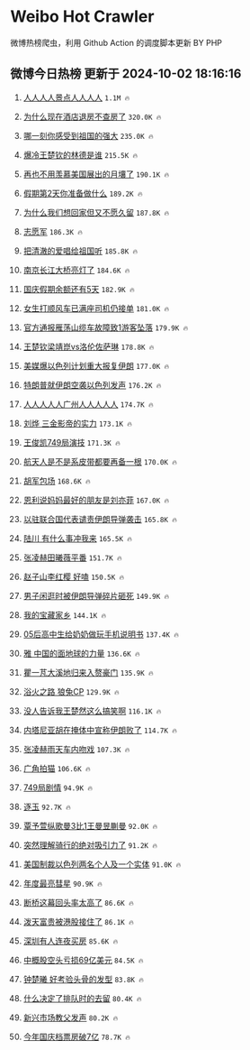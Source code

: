 # Weibo Hot Crawler 



微博热榜爬虫，利用 Github Action 的调度脚本更新 BY PHP 


## 微博今日热榜 更新于 2024-10-02 18:16:16 
1. [人人人人景点人人人人](https://s.weibo.com/weibo?q=%23%E4%BA%BA%E4%BA%BA%E4%BA%BA%E4%BA%BA%E6%99%AF%E7%82%B9%E4%BA%BA%E4%BA%BA%E4%BA%BA%E4%BA%BA%23&t=31&band_rank=1&Refer=top) `1.1M 🔥` 

1. [为什么现在酒店退房不查房了](https://s.weibo.com/weibo?q=%23%E4%B8%BA%E4%BB%80%E4%B9%88%E7%8E%B0%E5%9C%A8%E9%85%92%E5%BA%97%E9%80%80%E6%88%BF%E4%B8%8D%E6%9F%A5%E6%88%BF%E4%BA%86%23&t=31&band_rank=2&Refer=top) `320.0K 🔥` 

1. [哪一刻你感受到祖国的强大](https://s.weibo.com/weibo?q=%23%E5%93%AA%E4%B8%80%E5%88%BB%E4%BD%A0%E6%84%9F%E5%8F%97%E5%88%B0%E7%A5%96%E5%9B%BD%E7%9A%84%E5%BC%BA%E5%A4%A7%23&t=31&band_rank=3&Refer=top) `235.0K 🔥` 

1. [爆冷王楚钦的林德是谁](https://s.weibo.com/weibo?q=%23%E7%88%86%E5%86%B7%E7%8E%8B%E6%A5%9A%E9%92%A6%E7%9A%84%E6%9E%97%E5%BE%B7%E6%98%AF%E8%B0%81%23&t=31&band_rank=4&Refer=top) `215.5K 🔥` 

1. [再也不用羡慕美国展出的月壤了](https://s.weibo.com/weibo?q=%23%E5%86%8D%E4%B9%9F%E4%B8%8D%E7%94%A8%E7%BE%A1%E6%85%95%E7%BE%8E%E5%9B%BD%E5%B1%95%E5%87%BA%E7%9A%84%E6%9C%88%E5%A3%A4%E4%BA%86%23&t=31&band_rank=5&Refer=top) `190.1K 🔥` 

1. [假期第2天你准备做什么](https://s.weibo.com/weibo?q=%23%E5%81%87%E6%9C%9F%E7%AC%AC2%E5%A4%A9%E4%BD%A0%E5%87%86%E5%A4%87%E5%81%9A%E4%BB%80%E4%B9%88%23&t=31&band_rank=6&Refer=top) `189.2K 🔥` 

1. [为什么我们想回家但又不愿久留](https://s.weibo.com/weibo?q=%23%E4%B8%BA%E4%BB%80%E4%B9%88%E6%88%91%E4%BB%AC%E6%83%B3%E5%9B%9E%E5%AE%B6%E4%BD%86%E5%8F%88%E4%B8%8D%E6%84%BF%E4%B9%85%E7%95%99%23&t=31&band_rank=7&Refer=top) `187.8K 🔥` 

1. [志愿军](https://s.weibo.com/weibo?q=%E5%BF%97%E6%84%BF%E5%86%9B&t=31&band_rank=8&Refer=top) `186.3K 🔥` 

1. [把清澈的爱唱给祖国听](https://s.weibo.com/weibo?q=%23%E6%8A%8A%E6%B8%85%E6%BE%88%E7%9A%84%E7%88%B1%E5%94%B1%E7%BB%99%E7%A5%96%E5%9B%BD%E5%90%AC%23&t=31&band_rank=9&Refer=top) `185.8K 🔥` 

1. [南京长江大桥亮灯了](https://s.weibo.com/weibo?q=%23%E5%8D%97%E4%BA%AC%E9%95%BF%E6%B1%9F%E5%A4%A7%E6%A1%A5%E4%BA%AE%E7%81%AF%E4%BA%86%23&t=31&band_rank=10&Refer=top) `184.6K 🔥` 

1. [国庆假期余额还有5天](https://s.weibo.com/weibo?q=%23%E5%9B%BD%E5%BA%86%E5%81%87%E6%9C%9F%E4%BD%99%E9%A2%9D%E8%BF%98%E6%9C%895%E5%A4%A9%23&t=31&band_rank=11&Refer=top) `182.9K 🔥` 

1. [女生打顺风车已满座司机仍接单](https://s.weibo.com/weibo?q=%23%E5%A5%B3%E7%94%9F%E6%89%93%E9%A1%BA%E9%A3%8E%E8%BD%A6%E5%B7%B2%E6%BB%A1%E5%BA%A7%E5%8F%B8%E6%9C%BA%E4%BB%8D%E6%8E%A5%E5%8D%95%23&t=31&band_rank=12&Refer=top) `181.0K 🔥` 

1. [官方通报雁荡山缆车故障致1游客坠落](https://s.weibo.com/weibo?q=%23%E5%AE%98%E6%96%B9%E9%80%9A%E6%8A%A5%E9%9B%81%E8%8D%A1%E5%B1%B1%E7%BC%86%E8%BD%A6%E6%95%85%E9%9A%9C%E8%87%B41%E6%B8%B8%E5%AE%A2%E5%9D%A0%E8%90%BD%23&t=31&band_rank=13&Refer=top) `179.9K 🔥` 

1. [王楚钦梁靖崑vs洛伦佐萨琳](https://s.weibo.com/weibo?q=%23%E7%8E%8B%E6%A5%9A%E9%92%A6%E6%A2%81%E9%9D%96%E5%B4%91vs%E6%B4%9B%E4%BC%A6%E4%BD%90%E8%90%A8%E7%90%B3%23&t=31&band_rank=14&Refer=top) `178.8K 🔥` 

1. [美媒爆以色列计划重大报复伊朗](https://s.weibo.com/weibo?q=%23%E7%BE%8E%E5%AA%92%E7%88%86%E4%BB%A5%E8%89%B2%E5%88%97%E8%AE%A1%E5%88%92%E9%87%8D%E5%A4%A7%E6%8A%A5%E5%A4%8D%E4%BC%8A%E6%9C%97%23&t=31&band_rank=15&Refer=top) `177.0K 🔥` 

1. [特朗普就伊朗空袭以色列发声](https://s.weibo.com/weibo?q=%23%E7%89%B9%E6%9C%97%E6%99%AE%E5%B0%B1%E4%BC%8A%E6%9C%97%E7%A9%BA%E8%A2%AD%E4%BB%A5%E8%89%B2%E5%88%97%E5%8F%91%E5%A3%B0%23&t=31&band_rank=16&Refer=top) `176.2K 🔥` 

1. [人人人人人广州人人人人人](https://s.weibo.com/weibo?q=%23%E4%BA%BA%E4%BA%BA%E4%BA%BA%E4%BA%BA%E4%BA%BA%E5%B9%BF%E5%B7%9E%E4%BA%BA%E4%BA%BA%E4%BA%BA%E4%BA%BA%E4%BA%BA%23&t=31&band_rank=17&Refer=top) `174.7K 🔥` 

1. [刘烨 三金影帝的实力](https://s.weibo.com/weibo?q=%E5%88%98%E7%83%A8%20%E4%B8%89%E9%87%91%E5%BD%B1%E5%B8%9D%E7%9A%84%E5%AE%9E%E5%8A%9B&t=31&band_rank=18&Refer=top) `173.1K 🔥` 

1. [王俊凯749局演技](https://s.weibo.com/weibo?q=%E7%8E%8B%E4%BF%8A%E5%87%AF749%E5%B1%80%E6%BC%94%E6%8A%80&t=31&band_rank=19&Refer=top) `171.3K 🔥` 

1. [航天人是不是系皮带都要再备一根](https://s.weibo.com/weibo?q=%23%E8%88%AA%E5%A4%A9%E4%BA%BA%E6%98%AF%E4%B8%8D%E6%98%AF%E7%B3%BB%E7%9A%AE%E5%B8%A6%E9%83%BD%E8%A6%81%E5%86%8D%E5%A4%87%E4%B8%80%E6%A0%B9%23&t=31&band_rank=20&Refer=top) `170.0K 🔥` 

1. [胡军包场](https://s.weibo.com/weibo?q=%23%E8%83%A1%E5%86%9B%E5%8C%85%E5%9C%BA%23&t=31&band_rank=21&Refer=top) `168.6K 🔥` 

1. [恩利说妈妈最好的朋友是刘亦菲](https://s.weibo.com/weibo?q=%23%E6%81%A9%E5%88%A9%E8%AF%B4%E5%A6%88%E5%A6%88%E6%9C%80%E5%A5%BD%E7%9A%84%E6%9C%8B%E5%8F%8B%E6%98%AF%E5%88%98%E4%BA%A6%E8%8F%B2%23&t=31&band_rank=22&Refer=top) `167.0K 🔥` 

1. [以驻联合国代表谴责伊朗导弹袭击](https://s.weibo.com/weibo?q=%23%E4%BB%A5%E9%A9%BB%E8%81%94%E5%90%88%E5%9B%BD%E4%BB%A3%E8%A1%A8%E8%B0%B4%E8%B4%A3%E4%BC%8A%E6%9C%97%E5%AF%BC%E5%BC%B9%E8%A2%AD%E5%87%BB%23&t=31&band_rank=23&Refer=top) `165.8K 🔥` 

1. [陆川 有什么事冲我来](https://s.weibo.com/weibo?q=%E9%99%86%E5%B7%9D%20%E6%9C%89%E4%BB%80%E4%B9%88%E4%BA%8B%E5%86%B2%E6%88%91%E6%9D%A5&t=31&band_rank=24&Refer=top) `165.5K 🔥` 

1. [张凌赫田曦薇平番](https://s.weibo.com/weibo?q=%23%E5%BC%A0%E5%87%8C%E8%B5%AB%E7%94%B0%E6%9B%A6%E8%96%87%E5%B9%B3%E7%95%AA%23&t=31&band_rank=25&Refer=top) `151.7K 🔥` 

1. [赵子山李红樱 好嗑](https://s.weibo.com/weibo?q=%E8%B5%B5%E5%AD%90%E5%B1%B1%E6%9D%8E%E7%BA%A2%E6%A8%B1%20%E5%A5%BD%E5%97%91&t=31&band_rank=26&Refer=top) `150.5K 🔥` 

1. [男子闲逛时被伊朗导弹碎片砸死](https://s.weibo.com/weibo?q=%23%E7%94%B7%E5%AD%90%E9%97%B2%E9%80%9B%E6%97%B6%E8%A2%AB%E4%BC%8A%E6%9C%97%E5%AF%BC%E5%BC%B9%E7%A2%8E%E7%89%87%E7%A0%B8%E6%AD%BB%23&t=31&band_rank=27&Refer=top) `149.9K 🔥` 

1. [我的宝藏家乡](https://s.weibo.com/weibo?q=%23%E6%88%91%E7%9A%84%E5%AE%9D%E8%97%8F%E5%AE%B6%E4%B9%A1%23&t=31&band_rank=28&Refer=top) `144.1K 🔥` 

1. [05后高中生给奶奶做玩手机说明书](https://s.weibo.com/weibo?q=%2305%E5%90%8E%E9%AB%98%E4%B8%AD%E7%94%9F%E7%BB%99%E5%A5%B6%E5%A5%B6%E5%81%9A%E7%8E%A9%E6%89%8B%E6%9C%BA%E8%AF%B4%E6%98%8E%E4%B9%A6%23&t=31&band_rank=29&Refer=top) `137.4K 🔥` 

1. [雅 中国的面地球的力量](https://s.weibo.com/weibo?q=%E9%9B%85%20%E4%B8%AD%E5%9B%BD%E7%9A%84%E9%9D%A2%E5%9C%B0%E7%90%83%E7%9A%84%E5%8A%9B%E9%87%8F&t=31&band_rank=30&Refer=top) `136.6K 🔥` 

1. [瞿一芃大溪地归来入赘豪门](https://s.weibo.com/weibo?q=%E7%9E%BF%E4%B8%80%E8%8A%83%E5%A4%A7%E6%BA%AA%E5%9C%B0%E5%BD%92%E6%9D%A5%E5%85%A5%E8%B5%98%E8%B1%AA%E9%97%A8&t=31&band_rank=31&Refer=top) `135.9K 🔥` 

1. [浴火之路 狼兔CP](https://s.weibo.com/weibo?q=%E6%B5%B4%E7%81%AB%E4%B9%8B%E8%B7%AF%20%E7%8B%BC%E5%85%94CP&t=31&band_rank=32&Refer=top) `129.9K 🔥` 

1. [没人告诉我王楚然这么搞笑啊](https://s.weibo.com/weibo?q=%E6%B2%A1%E4%BA%BA%E5%91%8A%E8%AF%89%E6%88%91%E7%8E%8B%E6%A5%9A%E7%84%B6%E8%BF%99%E4%B9%88%E6%90%9E%E7%AC%91%E5%95%8A&t=31&band_rank=33&Refer=top) `116.1K 🔥` 

1. [内塔尼亚胡在掩体中宣称伊朗败了](https://s.weibo.com/weibo?q=%23%E5%86%85%E5%A1%94%E5%B0%BC%E4%BA%9A%E8%83%A1%E5%9C%A8%E6%8E%A9%E4%BD%93%E4%B8%AD%E5%AE%A3%E7%A7%B0%E4%BC%8A%E6%9C%97%E8%B4%A5%E4%BA%86%23&t=31&band_rank=34&Refer=top) `114.7K 🔥` 

1. [张凌赫雨天车内吻戏](https://s.weibo.com/weibo?q=%E5%BC%A0%E5%87%8C%E8%B5%AB%E9%9B%A8%E5%A4%A9%E8%BD%A6%E5%86%85%E5%90%BB%E6%88%8F&t=31&band_rank=35&Refer=top) `107.3K 🔥` 

1. [广角拍猫](https://s.weibo.com/weibo?q=%E5%B9%BF%E8%A7%92%E6%8B%8D%E7%8C%AB&t=31&band_rank=36&Refer=top) `106.6K 🔥` 

1. [749局剧情](https://s.weibo.com/weibo?q=749%E5%B1%80%E5%89%A7%E6%83%85&t=31&band_rank=37&Refer=top) `94.9K 🔥` 

1. [逐玉](https://s.weibo.com/weibo?q=%E9%80%90%E7%8E%89&t=31&band_rank=38&Refer=top) `92.7K 🔥` 

1. [覃予萱纵歌曼3比1王曼昱蒯曼](https://s.weibo.com/weibo?q=%23%E8%A6%83%E4%BA%88%E8%90%B1%E7%BA%B5%E6%AD%8C%E6%9B%BC3%E6%AF%941%E7%8E%8B%E6%9B%BC%E6%98%B1%E8%92%AF%E6%9B%BC%23&t=31&band_rank=39&Refer=top) `92.0K 🔥` 

1. [突然理解骑行的绝对吸引力了](https://s.weibo.com/weibo?q=%23%E7%AA%81%E7%84%B6%E7%90%86%E8%A7%A3%E9%AA%91%E8%A1%8C%E7%9A%84%E7%BB%9D%E5%AF%B9%E5%90%B8%E5%BC%95%E5%8A%9B%E4%BA%86%23&t=31&band_rank=40&Refer=top) `91.2K 🔥` 

1. [美国制裁以色列两名个人及一个实体](https://s.weibo.com/weibo?q=%23%E7%BE%8E%E5%9B%BD%E5%88%B6%E8%A3%81%E4%BB%A5%E8%89%B2%E5%88%97%E4%B8%A4%E5%90%8D%E4%B8%AA%E4%BA%BA%E5%8F%8A%E4%B8%80%E4%B8%AA%E5%AE%9E%E4%BD%93%23&t=31&band_rank=41&Refer=top) `91.0K 🔥` 

1. [年度最亮彗星](https://s.weibo.com/weibo?q=%23%E5%B9%B4%E5%BA%A6%E6%9C%80%E4%BA%AE%E5%BD%97%E6%98%9F%23&t=31&band_rank=42&Refer=top) `90.9K 🔥` 

1. [断桥这幕回头率太高了](https://s.weibo.com/weibo?q=%23%E6%96%AD%E6%A1%A5%E8%BF%99%E5%B9%95%E5%9B%9E%E5%A4%B4%E7%8E%87%E5%A4%AA%E9%AB%98%E4%BA%86%23&t=31&band_rank=43&Refer=top) `86.6K 🔥` 

1. [泼天富贵被港股接住了](https://s.weibo.com/weibo?q=%23%E6%B3%BC%E5%A4%A9%E5%AF%8C%E8%B4%B5%E8%A2%AB%E6%B8%AF%E8%82%A1%E6%8E%A5%E4%BD%8F%E4%BA%86%23&t=31&band_rank=44&Refer=top) `86.1K 🔥` 

1. [深圳有人连夜买房](https://s.weibo.com/weibo?q=%23%E6%B7%B1%E5%9C%B3%E6%9C%89%E4%BA%BA%E8%BF%9E%E5%A4%9C%E4%B9%B0%E6%88%BF%23&t=31&band_rank=45&Refer=top) `85.6K 🔥` 

1. [中概股空头亏损69亿美元](https://s.weibo.com/weibo?q=%23%E4%B8%AD%E6%A6%82%E8%82%A1%E7%A9%BA%E5%A4%B4%E4%BA%8F%E6%8D%9F69%E4%BA%BF%E7%BE%8E%E5%85%83%23&t=31&band_rank=46&Refer=top) `84.5K 🔥` 

1. [钟楚曦 好考验头骨的发型](https://s.weibo.com/weibo?q=%E9%92%9F%E6%A5%9A%E6%9B%A6%20%E5%A5%BD%E8%80%83%E9%AA%8C%E5%A4%B4%E9%AA%A8%E7%9A%84%E5%8F%91%E5%9E%8B&t=31&band_rank=47&Refer=top) `83.8K 🔥` 

1. [什么决定了排队时的去留](https://s.weibo.com/weibo?q=%23%E4%BB%80%E4%B9%88%E5%86%B3%E5%AE%9A%E4%BA%86%E6%8E%92%E9%98%9F%E6%97%B6%E7%9A%84%E5%8E%BB%E7%95%99%23&t=31&band_rank=48&Refer=top) `80.4K 🔥` 

1. [新兴市场教父发声](https://s.weibo.com/weibo?q=%23%E6%96%B0%E5%85%B4%E5%B8%82%E5%9C%BA%E6%95%99%E7%88%B6%E5%8F%91%E5%A3%B0%23&t=31&band_rank=49&Refer=top) `80.2K 🔥` 

1. [今年国庆档票房破7亿](https://s.weibo.com/weibo?q=%23%E4%BB%8A%E5%B9%B4%E5%9B%BD%E5%BA%86%E6%A1%A3%E7%A5%A8%E6%88%BF%E7%A0%B47%E4%BA%BF%23&t=31&band_rank=50&Refer=top) `78.7K 🔥` 

